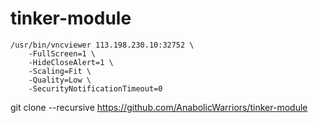 # tinker-module

```
/usr/bin/vncviewer 113.198.230.10:32752 \
    -FullScreen=1 \
    -HideCloseAlert=1 \
    -Scaling=Fit \
    -Quality=Low \
    -SecurityNotificationTimeout=0
```

git clone --recursive https://github.com/AnabolicWarriors/tinker-module
